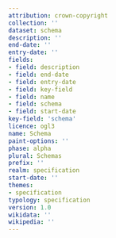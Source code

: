 ```yaml
---
attribution: crown-copyright
collection: ''
dataset: schema
description: ''
end-date: ''
entry-date: ''
fields:
- field: description
- field: end-date
- field: entry-date
- field: key-field
- field: name
- field: schema
- field: start-date
key-field: 'schema'
licence: ogl3
name: Schema
paint-options: ''
phase: alpha
plural: Schemas
prefix: ''
realm: specification
start-date: ''
themes:
- specification
typology: specification
version: 1.0
wikidata: ''
wikipedia: ''
---
```


